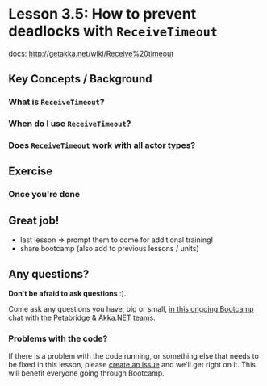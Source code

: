 # Lesson 3.5: How to prevent deadlocks with `ReceiveTimeout`

docs: http://getakka.net/wiki/Receive%20timeout

## Key Concepts / Background
### What is `ReceiveTimeout`?
### When do I use `ReceiveTimeout`?
### Does `ReceiveTimeout` work with all actor types?

## Exercise

### Once you're done

## Great job!
- last lesson => prompt them to come for additional training!
- share bootcamp (also add to previous lessons / units)

## Any questions?
**Don't be afraid to ask questions** :).

Come ask any questions you have, big or small, [in this ongoing Bootcamp chat with the Petabridge & Akka.NET teams](https://gitter.im/petabridge/akka-bootcamp).

### Problems with the code?
If there is a problem with the code running, or something else that needs to be fixed in this lesson, please [create an issue](/issues) and we'll get right on it. This will benefit everyone going through Bootcamp.


